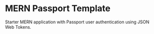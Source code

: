 # MERN Passport Template

Starter MERN application with Passport user authentication using JSON Web Tokens.
